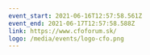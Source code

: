 ```yaml
---
event_start: 2021-06-16T12:57:58.561Z
event_end: 2021-06-17T12:57:58.588Z
link: https://www.cfoforum.sk/
logo: /media/events/logo-cfo.png
---
```

